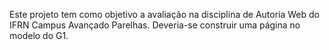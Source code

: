 Este projeto tem como objetivo a avaliação na disciplina de Autoria Web do IFRN Campus Avançado Parelhas. Deveria-se construir uma página no modelo do G1. 
